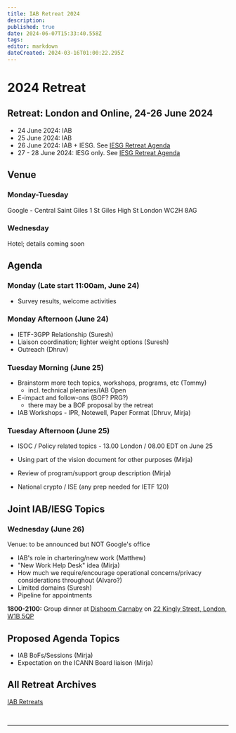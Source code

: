 ```yaml
---
title: IAB Retreat 2024
description: 
published: true
date: 2024-06-07T15:33:40.558Z
tags: 
editor: markdown
dateCreated: 2024-03-16T01:00:22.295Z
---
```


# 2024 Retreat

## Retreat: London and Online, 24-26 June 2024

* 24 June 2024: IAB 
* 25 June 2024: IAB 
* 26 June 2024: IAB + IESG. See [IESG Retreat Agenda](https://wiki.ietf.org/en/group/iesg/RetreatInfo)
* 27 - 28 June 2024: IESG only.  See [IESG Retreat Agenda](https://wiki.ietf.org/en/group/iesg/RetreatInfo)

## Venue

### Monday-Tuesday
Google - Central Saint Giles
1 St Giles High St
London
WC2H 8AG

### Wednesday
Hotel; details coming soon

## Agenda

### Monday (Late start 11:00am, June 24)

- Survey results, welcome activities

### Monday Afternoon (June 24)

- IETF-3GPP Relationship (Suresh)
- Liaison coordination; lighter weight options (Suresh)
- Outreach (Dhruv)

### Tuesday Morning (June 25)

- Brainstorm more tech topics, workshops, programs, etc (Tommy)
  - incl. technical plenaries/IAB Open
- E-impact and follow-ons (BOF? PRG?) 
  - there may be a BOF proposal by the retreat
- IAB Workshops - IPR, Notewell, Paper Format (Dhruv, Mirja)

### Tuesday Afternoon (June 25)

- ISOC / Policy related topics - 13.00 London / 08.00 EDT on June 25

- Using part of the vision document for other purposes (Mirja)

- Review of program/support group description (Mirja)
- National crypto / ISE (any prep needed for IETF 120)

## Joint IAB/IESG Topics

### Wednesday (June 26)

Venue: to be announced but NOT Google's office
  
- IAB's role in chartering/new work (Matthew)
- "New Work Help Desk" idea (Mirja)
- How much we require/encourage operational concerns/privacy considerations throughout (Alvaro?)
- Limited domains (Suresh)
- Pipeline for appointments

**1800-2100:** Group dinner at [Dishoom Carnaby](https://www.dishoom.com/carnaby/) on [22 Kingly Street, London, W1B 5QP](https://www.google.com/maps/place/Dishoom+Carnaby/@51.5130915,-0.1417758,17z/data=!3m1!4b1!4m5!3m4!1s0x487604d56e75df5f:0x46d397c759942b9f!8m2!3d51.5130882!4d-0.1395871?shorturl=1)

## Proposed Agenda Topics
- IAB BoFs/Sessions (Mirja)
- Expectation on the ICANN Board liaison (Mirja)

 
## All Retreat Archives
[IAB Retreats](/group/iab/IAB_Retreats)

&nbsp;
&nbsp;
&nbsp;

---
